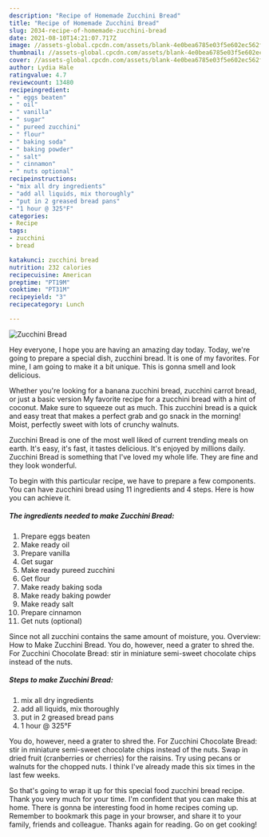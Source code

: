 ```yaml
---
description: "Recipe of Homemade Zucchini Bread"
title: "Recipe of Homemade Zucchini Bread"
slug: 2034-recipe-of-homemade-zucchini-bread
date: 2021-08-10T14:21:07.717Z
image: //assets-global.cpcdn.com/assets/blank-4e0bea6785e03f5e602ec562f230caae08da540cada707380b4fe1bbebba43da.png
thumbnail: //assets-global.cpcdn.com/assets/blank-4e0bea6785e03f5e602ec562f230caae08da540cada707380b4fe1bbebba43da.png
cover: //assets-global.cpcdn.com/assets/blank-4e0bea6785e03f5e602ec562f230caae08da540cada707380b4fe1bbebba43da.png
author: Lydia Hale
ratingvalue: 4.7
reviewcount: 13480
recipeingredient:
- " eggs beaten"
- " oil"
- " vanilla"
- " sugar"
- " pureed zucchini"
- " flour"
- " baking soda"
- " baking powder"
- " salt"
- " cinnamon"
- " nuts optional"
recipeinstructions:
- "mix all dry ingredients"
- "add all liquids, mix thoroughly"
- "put in 2 greased bread pans"
- "1 hour @ 325°F"
categories:
- Recipe
tags:
- zucchini
- bread

katakunci: zucchini bread 
nutrition: 232 calories
recipecuisine: American
preptime: "PT19M"
cooktime: "PT31M"
recipeyield: "3"
recipecategory: Lunch

---
```



![Zucchini Bread](//assets-global.cpcdn.com/assets/blank-4e0bea6785e03f5e602ec562f230caae08da540cada707380b4fe1bbebba43da.png)

Hey everyone, I hope you are having an amazing day today. Today, we're going to prepare a special dish, zucchini bread. It is one of my favorites. For mine, I am going to make it a bit unique. This is gonna smell and look delicious.

Whether you&#39;re looking for a banana zucchini bread, zucchini carrot bread, or just a basic version My favorite recipe for a zucchini bread with a hint of coconut. Make sure to squeeze out as much. This zucchini bread is a quick and easy treat that makes a perfect grab and go snack in the morning! Moist, perfectly sweet with lots of crunchy walnuts.

Zucchini Bread is one of the most well liked of current trending meals on earth. It's easy, it's fast, it tastes delicious. It's enjoyed by millions daily. Zucchini Bread is something that I've loved my whole life. They are fine and they look wonderful.


To begin with this particular recipe, we have to prepare a few components. You can have zucchini bread using 11 ingredients and 4 steps. Here is how you can achieve it.

<!--inarticleads1-->

##### The ingredients needed to make Zucchini Bread:

1. Prepare  eggs beaten
1. Make ready  oil
1. Prepare  vanilla
1. Get  sugar
1. Make ready  pureed zucchini
1. Get  flour
1. Make ready  baking soda
1. Make ready  baking powder
1. Make ready  salt
1. Prepare  cinnamon
1. Get  nuts (optional)


Since not all zucchini contains the same amount of moisture, you. Overview: How to Make Zucchini Bread. You do, however, need a grater to shred the. For Zucchini Chocolate Bread: stir in miniature semi-sweet chocolate chips instead of the nuts. 

<!--inarticleads2-->

##### Steps to make Zucchini Bread:

1. mix all dry ingredients
1. add all liquids, mix thoroughly
1. put in 2 greased bread pans
1. 1 hour @ 325°F


You do, however, need a grater to shred the. For Zucchini Chocolate Bread: stir in miniature semi-sweet chocolate chips instead of the nuts. Swap in dried fruit (cranberries or cherries) for the raisins. Try using pecans or walnuts for the chopped nuts. I think I&#39;ve already made this six times in the last few weeks. 

So that's going to wrap it up for this special food zucchini bread recipe. Thank you very much for your time. I'm confident that you can make this at home. There is gonna be interesting food in home recipes coming up. Remember to bookmark this page in your browser, and share it to your family, friends and colleague. Thanks again for reading. Go on get cooking!
